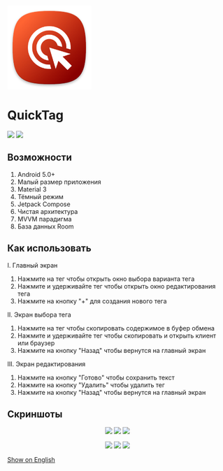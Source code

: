 [![](https://raw.githubusercontent.com/Keddnyo/QuickTag/main/app/src/main/res/mipmap-xxxhdpi/ic_launcher.png)](#)
# QuickTag

<a href="https://github.com/Keddnyo/QuickTag/releases"><img src="https://img.shields.io/github/downloads/keddnyo/quicktag/total?style=for-the-badge"></a>
<a href="https://github.com/Keddnyo/QuickTag/releases/latest"><img src="https://img.shields.io/github/downloads/keddnyo/quicktag/latest/total?label=Latest%20downloads&style=for-the-badge"></a>

## Возможности
1. Android 5.0+
2. Малый размер приложения
3. Material 3
4. Тёмный режим
5. Jetpack Compose
6. Чистая архитектура
7. MVVM парадигма
8. База данных Room

## Как использовать
I. Главный экран
1. Нажмите на тег чтобы открыть окно выбора варианта тега
2. Нажмите и удерживайте тег чтобы открыть окно редактирования тега
3. Нажмите на кнопку "+" для создания нового тега

II. Экран выбора тега
1. Нажмите на тег чтобы скопировать содержимое в буфер обмена
2. Нажмите и удерживайте тег чтобы скопировать и открыть клиент или браузер
3. Нажмите на кнопку "Назад" чтобы вернутся на главный экран

III. Экран редактирования
1. Нажмите на кнопку "Готово" чтобы сохранить текст
2. Нажмите на кнопку "Удалить" чтобы удалить тег
3. Нажмите на кнопку "Назад" чтобы вернутся на главный экран

## Скриншоты
<p align="center">
  <img src="https://user-images.githubusercontent.com/65981689/220200831-6986e1db-b03f-42c5-90e8-9357232cb9b1.png" max-width="100%" width="33%">
  <img src="https://user-images.githubusercontent.com/65981689/220200932-d50f75bc-a876-402a-b9f4-931a8e731192.png" max-width="100%" width="33%">
  <img src="https://user-images.githubusercontent.com/65981689/220200935-c7b6c892-9761-48dd-abd2-3b65d86588d5.png" max-width="100%" width="33%">
</p>
<p align="center">
  <img src="https://user-images.githubusercontent.com/65981689/220201251-122c5311-fcdc-457e-89cb-eeb2e30fb1ee.png" max-width="100%" width="33%">
  <img src="https://user-images.githubusercontent.com/65981689/220201406-f151b867-339a-4ab3-bd77-327c302a50d7.png" max-width="100%" width="33%">
  <img src="https://user-images.githubusercontent.com/65981689/220201407-78aa537f-2351-47c1-b32a-b524f57aaae8.png" max-width="100%" width="33%">
</p>

[Show on English](https://github.com/Keddnyo/QuickTag/blob/master/README.md)
